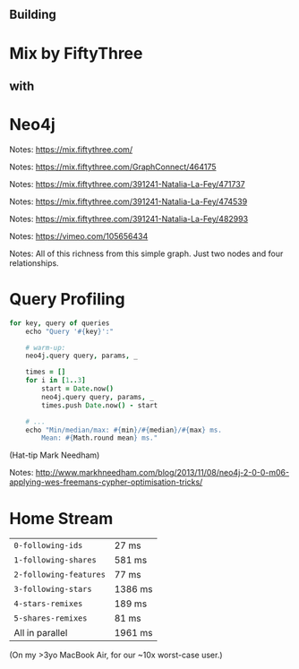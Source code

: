 ## Building
# Mix by FiftyThree
## with
# Neo4j

Notes:
https://mix.fiftythree.com/


<!-- .slide: data-background="/images/mix-neo4j/graphconnect-2014.jpg" data-background-transition="slide" -->

Notes:
https://mix.fiftythree.com/GraphConnect/464175


<!-- .slide: data-background="/images/mix-neo4j/gc-monster1.jpg" data-background-transition="none" -->

Notes:
https://mix.fiftythree.com/391241-Natalia-La-Fey/471737


<!-- .slide: data-background="/images/mix-neo4j/gc-monster2.jpg" data-background-transition="none" -->

Notes:
https://mix.fiftythree.com/391241-Natalia-La-Fey/474539


<!-- .slide: data-background="/images/mix-neo4j/gc-monster3.jpg" data-background-transition="none" -->

Notes:
https://mix.fiftythree.com/391241-Natalia-La-Fey/482993


<!-- .slide: data-background="/images/mix-neo4j/mix-background-1024x768.png" data-background-transition="slide" -->

Notes:
https://vimeo.com/105656434


<!-- .slide: data-background="/images/mix-neo4j/mix-graph0-template.jpg" data-background-transition="slide" -->


<!-- .slide: data-background="/images/mix-neo4j/mix-graph1-users.jpg" data-background-transition="none" -->


<!-- .slide: data-background="/images/mix-neo4j/mix-graph2-follows.jpg" data-background-transition="none" -->


<!-- .slide: data-background="/images/mix-neo4j/mix-graph3-creation.jpg" data-background-transition="none" -->


<!-- .slide: data-background="/images/mix-neo4j/mix-graph4-remix.jpg" data-background-transition="none" -->


<!-- .slide: data-background="/images/mix-neo4j/mix-graph5-remixes.jpg" data-background-transition="none" -->


<!-- .slide: data-background="/images/mix-neo4j/mix-graph6-stars.jpg" data-background-transition="none" -->


<!-- .slide: data-background="/images/mix-neo4j/mix-graph7-user1.jpg" data-background-transition="none" -->


<!-- .slide: data-background="/images/mix-neo4j/mix-graph8-user2.jpg" data-background-transition="none" -->


<!-- .slide: data-background="/images/mix-neo4j/mix-graph9-user3.jpg" data-background-transition="none" -->


<!-- .slide: data-background="/images/mix-neo4j/mix-graph10-creation1.jpg" data-background-transition="none" -->


<!-- .slide: data-background="/images/mix-neo4j/mix-graph11-creation2.jpg" data-background-transition="none" -->


<!-- .slide: data-background="/images/mix-neo4j/mix-graph12-creation3.jpg" data-background-transition="none" -->


<!-- .slide: data-background="/images/mix-neo4j/mix-graph13-creation4.jpg" data-background-transition="none" -->


<!-- .slide: data-background="/images/mix-neo4j/mix-graph9-user3.jpg" data-background-transition="none" -->


<!-- .slide: data-background="/images/mix-neo4j/mix-graph14-user4.jpg" data-background-transition="none" -->


<!-- .slide: data-background="/images/mix-neo4j/mix-graph15-user5.jpg" data-background-transition="none" -->


<!-- .slide: data-background="/images/mix-neo4j/mix-graph6-stars.jpg" data-background-transition="none" -->

Notes:
All of this richness from this simple graph.
Just two nodes and four relationships.


# Query Profiling

```coffee
for key, query of queries
    echo "Query '#{key}':"

    # warm-up:
    neo4j.query query, params, _

    times = []
    for i in [1..3]
        start = Date.now()
        neo4j.query query, params, _
        times.push Date.now() - start

    # ...
    echo "Min/median/max: #{min}/#{median}/#{max} ms.
        Mean: #{Math.round mean} ms."
```
<!-- .element: class="fragment" -->

<aside class="fragment">(Hat-tip Mark Needham)</aside>

Notes:
http://www.markhneedham.com/blog/2013/11/08/neo4j-2-0-0-m06-applying-wes-freemans-cypher-optimisation-tricks/


# Home Stream

<table class="profile-times fragment">
    <tr>
        <td><code>0-following-ids</code></td>
        <td class="fragment">27 ms</td>
    </tr>
    <tr>
        <td><code>1-following-shares</code></td>
        <td class="fragment bad">581 ms</td>
    </tr>
    <tr>
        <td><code>2-following-features</code></td>
        <td class="fragment">77 ms</td>
    </tr
    <tr>
        <td><code>3-following-stars</code></td>
        <td class="fragment bad">1386 ms</td>
    </tr>
    <tr>
        <td><code>4-stars-remixes</code></td>
        <td class="fragment">189 ms</td>
    </tr>
    <tr>
        <td><code>5-shares-remixes</code></td>
        <td class="fragment">81 ms</td>
    </tr>
    <tr class="summary">
        <td class="fragment">All in parallel</td>
        <td class="fragment bad">1961 ms</td>
    </tr>
</table>

<aside class="fragment">(On my >3yo MacBook Air, for our ~10x worst-case user.)</aside>
